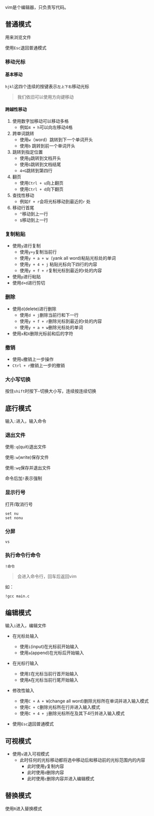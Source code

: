 vim是个编辑器，只负责写代码。

## 普通模式
用来浏览文件

使用`Esc`退回普通模式
### 移动光标
#### 基本移动
`hjkl`这四个连续的按键表示`左上下右`移动光标
> 我们依旧可以使用方向键移动
#### 跨越性移动
1. 使用数字加移动可以移动多格
	- 例如`4 + h`可以向左移动4格
2. 跨单词跳转
	- 使用`w`（word）跳转到下一个单词开头
	- 使用`b` 跳转到前一个单词开头
3. 跳转到指定位置
	- 使用`g`跳转到文档开头
	- 使用`G`跳转到文档结尾
	- `4+G`跳转到第四行
4. 翻页
	- 使用`Ctrl + u`向上翻页
	- 使用`Ctrl + d`向下翻页
5. 查找性移动
	- 例如`f + r`会将光标移动到最近的`r` 处
6. 移动行首尾
	- `^`移动到上一行
	- `$`移动到上一行
### 复制粘贴
 - 使用`y`进行复制
	 - 使用`y+y`复制当前行
	- 使用`y + a + w`（yank all word)粘贴光标处的单词
	- 使用`y + 4 + j` 粘贴光标向下四行的内容
	- 使用`y + f + r`复制光标到最近的r处的内容
- 使用`p`进行粘贴
- 使用`d+d`进行剪切
### 删除
 - 使用`d`(delete)进行删除
	- 使用`d + j`删除当前行和下一行
	- 使用`y + f + r`删除光标到最近的r处的内容
	- 使用`y + a + w`删除光标处的单词
- 使用`x`和`X`删除光标前和后的字符
### 撤销
- 使用`u`撤销上一步操作
- `Ctrl + r`撤销上一步的撤销
### 大小写切换
按住`shift`时按下`~`切换大小写，连续按连续切换

## 底行模式
输入`:`进入，输入命令
### 退出文件
使用`:q`(quit)退出文件

使用`:w`(write)保存文件

使用`:wq`保存并退出文件

命令后加`!`表示强制
### 显示行号
打开/取消行号
```shell
set nu
set nonu
```
### 分屏
```shell
vs
```
### 执行命令行命令
```shell
!命令
```
> 会进入命令行，回车后返回vim

如：
```shell
!gcc main.c
```
## 编辑模式
输入`i`进入，编辑文件
- 在光标处输入
	- 使用`i`(input)在光标前开始输入
	- 使用`a`(append)在光标后开始输入
- 在光标行输入
	- 使用`I`在光标当前行首开始输入
	- 使用`A`在光标当前行尾开始输入
- 修改性输入
	- 使用`C + A + W`(change all word)删除光标所在单词并进入输入模式
	- 使用`C + C`删除光标所在行并进入输入模式
	- 使用`C + 4 + j`删除光标所在及其下4行并进入输入模式

- 使用`Esc`退回普通模式
## 可视模式
 - 使用`v`进入可视模式
	 - 此时任何的光标移动都将选中移动后和移动前的光标范围内的内容
		 - 此时使用`y`复制内容
		 - 此时使用`d`删除内容
		 - 此时使用`c`删除内容并进入编辑模式
## 替换模式
使用`R`进入替换模式
